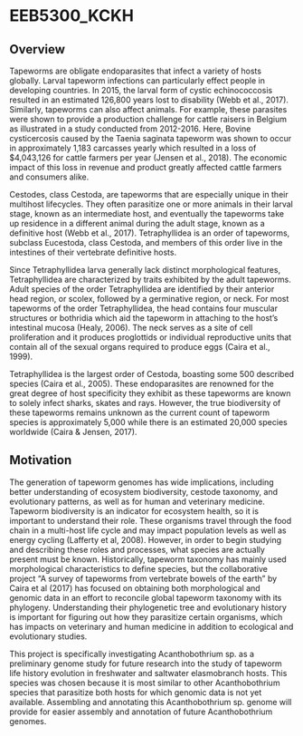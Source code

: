# EEB5300_KCKH
## **Overview**
  
  Tapeworms are obligate endoparasites that infect a variety of hosts globally.  Larval tapeworm infections can particularly effect people in developing countries.  In 2015, the larval form of cystic echinococcosis resulted in an estimated 126,800 years lost to disability (Webb et al.,  2017).  Similarly, tapeworms can also affect animals.  For example, these parasites were shown to provide a production challenge for cattle raisers in Belgium as illustrated in a study conducted from 2012-2016.  Here, Bovine cysticercosis caused by the Taenia saginata tapeworm was shown to occur in approximately 1,183 carcasses yearly which resulted in a loss of $4,043,126 for cattle farmers per year (Jensen et al., 2018). The economic impact of this loss in revenue and product greatly affected cattle farmers and consumers alike.
  
  Cestodes, class Cestoda, are tapeworms that are especially unique in their multihost lifecycles. They often parasitize one or more animals in their larval stage, known as an intermediate host, and eventually the tapeworms take up residence in a different animal during the adult stage, known as a definitive host (Webb et al., 2017). Tetraphyllidea is an order of tapeworms, subclass Eucestoda, class Cestoda, and members of this order live in the intestines of their vertebrate definitive hosts.  
  
  Since Tetraphyllidea larva generally lack distinct morphological features, Tetraphyllidea are characterized by traits exhibited by the adult tapeworms.  Adult species of the order Tetraphyllidea are identified by their anterior head region, or scolex, followed by a germinative region, or neck.  For most tapeworms of the order Tetraphyllidea, the head contains four muscular structures or bothridia which aid the tapeworm in attaching to the host’s intestinal mucosa (Healy, 2006).  The neck serves as a site of cell proliferation and it produces proglottids or individual reproductive units that contain all of the sexual organs required to produce eggs (Caira et al., 1999).   
  
  Tetraphyllidea is the largest order of Cestoda, boasting some 500 described species (Caira et al., 2005). These endoparasites are renowned for the great degree of host specificity they exhibit as these tapeworms are known to solely infect sharks, skates and rays.  However, the true biodiversity of these tapeworms remains unknown as the current count of tapeworm species is approximately 5,000 while there is an estimated 20,000 species worldwide (Caira & Jensen, 2017).

## **Motivation**

  The generation of tapeworm genomes has wide implications, including better understanding of ecosystem biodiversity, cestode taxonomy, and evolutionary patterns, as well as for human and veterinary medicine. Tapeworm biodiversity is an indicator for ecosystem health, so it is important to understand their role. These organisms travel through the food chain in a multi-host life cycle and may impact population levels as well as energy cycling (Lafferty et al, 2008). However, in order to begin studying and describing these roles and processes, what  species are actually present must be known. Historically, tapeworm taxonomy has mainly used morphological characteristics to define species, but the collaborative project “A survey of tapeworms from vertebrate bowels of the earth” by Caira et al (2017) has focused on obtaining both morphological and genomic data in an effort to reconcile global tapeworm taxonomy with its phylogeny. Understanding their phylogenetic tree and evolutionary history is important for figuring out how they parasitize certain organisms, which has impacts on veterinary and human medicine in addition to ecological and evolutionary studies.
  
  This project is specifically investigating Acanthobothrium sp. as a preliminary genome study for future research into the study of tapeworm life history evolution in freshwater and saltwater elasmobranch hosts. This species was chosen because it is most similar to other Acanthobothrium species that parasitize both hosts for which genomic data is not yet available. Assembling and annotating this Acanthobothrium sp. genome will provide for easier assembly and annotation of future Acanthobothrium genomes. 
